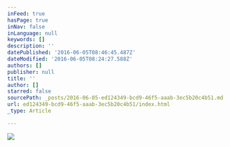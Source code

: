 ```yaml
---
inFeed: true
hasPage: true
inNav: false
inLanguage: null
keywords: []
description: ''
datePublished: '2016-06-05T08:46:45.487Z'
dateModified: '2016-06-05T08:24:27.588Z'
authors: []
publisher: null
title: ''
author: []
starred: false
sourcePath: _posts/2016-06-05-ed124349-bcd9-46f5-aaab-3ec5b20c4b51.md
url: ed124349-bcd9-46f5-aaab-3ec5b20c4b51/index.html
_type: Article

---
```

![](https://the-grid-user-content.s3-us-west-2.amazonaws.com/6ed15999-2bf7-4e92-b5fe-c9381baa267b.jpg)
